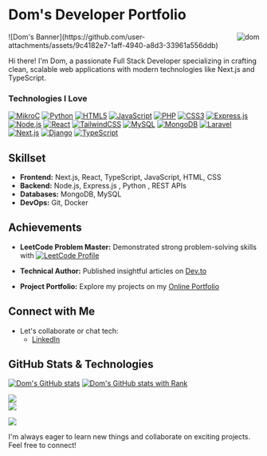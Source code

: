 # Dom's Developer Portfolio
<img align="right" src="https://komarev.com/ghpvc/?username=dom557" alt="dom" />
![Dom's Banner](https://github.com/user-attachments/assets/9c4182e7-1aff-4940-a8d3-33961a556ddb)


Hi there! I'm Dom, a passionate Full Stack Developer specializing in crafting clean, scalable web applications with modern technologies like Next.js and TypeScript.

### Technologies I Love

[![MikroC](https://img.shields.io/badge/MikroC-%2300599C.svg?style=flat-square&logo=c&logoColor=white)](https://www.mikroe.com/mikroc)
[![Python](https://img.shields.io/badge/Python-%233670A0.svg?style=flat-square&logo=python&logoColor=ffdd54)](https://www.python.org/)
[![HTML5](https://img.shields.io/badge/HTML5-%23E34F26.svg?style=flat-square&logo=html5&logoColor=white)](https://developer.mozilla.org/en-US/docs/Web/Guide/HTML/HTML5)
[![JavaScript](https://img.shields.io/badge/JavaScript-%23323330.svg?style=flat-square&logo=javascript&logoColor=%23F7DF1E)](https://developer.mozilla.org/en-US/docs/Web/JavaScript)
[![PHP](https://img.shields.io/badge/PHP-%23777BB4.svg?style=flat-square&logo=php&logoColor=white)](https://www.php.net/)
[![CSS3](https://img.shields.io/badge/CSS3-%231572B6.svg?style=flat-square&logo=css3&logoColor=white)](https://developer.mozilla.org/en-US/docs/Web/CSS)
[![Express.js](https://img.shields.io/badge/Express.js-%23404d59.svg?style=flat-square&logo=express&logoColor=%2361DAFB)](https://expressjs.com/)
[![Node.js](https://img.shields.io/badge/Node.js-6DA55F?style=flat-square&logo=node.js&logoColor=white)](https://nodejs.org/)
[![React](https://img.shields.io/badge/React-%2320232a.svg?style=flat-square&logo=react&logoColor=%2361DAFB)](https://reactjs.org/)
[![TailwindCSS](https://img.shields.io/badge/TailwindCSS-%2338B2AC.svg?style=flat-square&logo=tailwind-css&logoColor=white)](https://tailwindcss.com/)
[![MySQL](https://img.shields.io/badge/MySQL-%234479A1.svg?style=flat-square&logo=mysql&logoColor=white)](https://www.mysql.com/)
[![MongoDB](https://img.shields.io/badge/MongoDB-%234ea94b.svg?style=flat-square&logo=mongodb&logoColor=white)](https://www.mongodb.com/)
[![Laravel](https://img.shields.io/badge/Laravel-%23FF2D20.svg?style=flat-square&logo=laravel&logoColor=white)](https://laravel.com/)
[![Next.js](https://img.shields.io/badge/Next.js-%23000000.svg?style=flat-square&logo=next.js&logoColor=white)](https://nextjs.org/)
[![Django](https://img.shields.io/badge/Django-%23092E20.svg?style=flat-square&logo=django&logoColor=white)](https://www.djangoproject.com/)
[![TypeScript](https://img.shields.io/badge/TypeScript-%23007ACC.svg?style=flat-square&logo=typescript&logoColor=white)](https://www.typescriptlang.org/)

## Skillset

- **Frontend:** Next.js, React, TypeScript, JavaScript, HTML, CSS
- **Backend:** Node.js, Express.js , Python , REST APIs
- **Databases:** MongoDB, MySQL
- **DevOps:** Git, Docker

## Achievements

- **LeetCode Problem Master:** Demonstrated strong problem-solving skills with [![LeetCode Profile](https://img.shields.io/badge/LeetCode-dom557-yellow.svg?style=flat-square&logo=leetcode)](https://leetcode.com/dom557/)

- **Technical Author:** Published insightful articles on [Dev.to](https://dev.to/dom557)
- **Project Portfolio:** Explore my projects on my [Online Portfolio](https://abahazem-portfolio.vercel.app/)

## Connect with Me

- Let's collaborate or chat tech:
  - [LinkedIn](https://rb.gy/445t9)

## GitHub Stats & Technologies

[![Dom's GitHub stats](https://github-readme-stats.vercel.app/api?username=dom557&show_icons=true&theme=radical)](https://github.com/dom557)
[![Dom's GitHub stats with Rank](https://github-readme-stats.vercel.app/api?username=dom557&show_icons=true&hide_rank=false&rank_icon=percentile&theme=radical)](https://github.com/dom557)

![](https://github-readme-streak-stats.vercel.app/?user=dom557&theme=dark&hide_border=true)<br/>
![](https://github-readme-stats.vercel.app/api/top-langs/?username=dom557&theme=dark&hide_border=true&include_all_commits=true&count_private=true&layout=compact)

[![](https://visitcount.itsvg.in/api?id=dom557&icon=6&color=1)](https://visitcount.itsvg.in)


I'm always eager to learn new things and collaborate on exciting projects. Feel free to connect!
